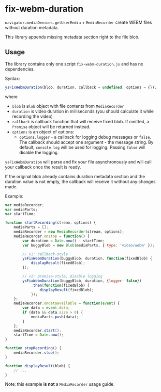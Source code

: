 # fix-webm-duration

`navigator.mediaDevices.getUserMedia` + `MediaRecorder` create WEBM files without duration metadata.

This library appends missing metadata section right to the file blob.

## Usage

The library contains only one script `fix-webm-duration.js` and has no dependencies.

Syntax:

```javascript
ysFixWebmDuration(blob, duration, callback = undefined, options = {});
```

where
- `blob` is `Blob` object with file contents from `MediaRecorder`
- `duration` is video duration in milliseconds (you should calculate it while recording the video)
- `callback` is callback function that will receive fixed blob.
  If omitted, a `Promise` object will be returned instead.
- `options` is an object of options:
  - `options.logger` - a callback for logging debug messages or `false`.
    The callback should accept one argument - the message string.
    By default, `console.log` will be used for logging.
    Passing `false` will disable the logging.

`ysFixWebmDuration` will parse and fix your file asynchronously and will call your callback once the result is ready.

If the original blob already contains duration metadata section and the duration value is not empty, the callback will receive it without any changes made.

Example:

```javascript
var mediaRecorder;
var mediaParts;
var startTime;

function startRecording(stream, options) {
    mediaParts = [];
    mediaRecorder = new MediaRecorder(stream, options);
    mediaRecorder.onstop = function() {
        var duration = Date.now() - startTime;
        var buggyBlob = new Blob(mediaParts, { type: 'video/webm' });

        // v1: callback-style
        ysFixWebmDuration(buggyBlob, duration, function(fixedBlob) {
            displayResult(fixedBlob);
        });

        // v2: promise-style, disable logging
        ysFixWebmDuration(buggyBlob, duration, {logger: false})
            .then(function(fixedBlob) {
                displayResult(fixedBlob);
            });
    };
    mediaRecorder.ondataavailable = function(event) {
        var data = event.data;
        if (data && data.size > 0) {
            mediaParts.push(data);
        }
    };
    mediaRecorder.start();
    startTime = Date.now();
}

function stopRecording() {
    mediaRecorder.stop();
}

function displayResult(blob) {
    // ...
}
```

Note: this example **is not** a `MediaRecorder` usage guide.
